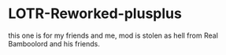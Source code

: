 # LOTR-Reworked-plusplus
this one is for my friends and me, mod is stolen as hell from Real Bamboolord and his friends.
